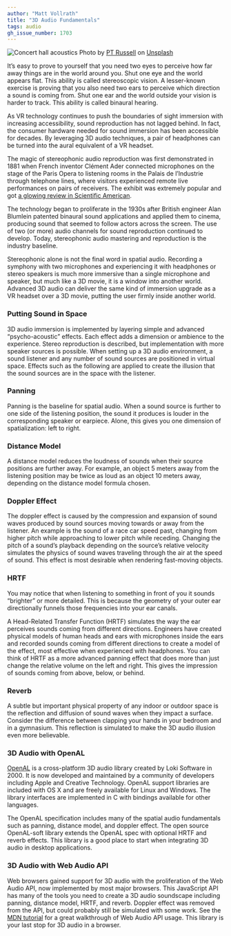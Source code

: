```yaml
---
author: "Matt Vollrath"
title: "3D Audio Fundamentals"
tags: audio
gh_issue_number: 1703
---
```


![Concert hall acoustics](/blog/2020/12/05/3d-audio-fundamentals/acoustics.jpg)
Photo by [PT Russell](https://unsplash.com/@pt_photos?utm_source=unsplash&amp;utm_medium=referral&amp;utm_content=creditCopyText) on [Unsplash](https://unsplash.com/?utm_source=unsplash&amp;utm_medium=referral&amp;utm_content=creditCopyText)</span>

It’s easy to prove to yourself that you need two eyes to perceive how far away things are in the world around you. Shut one eye and the world appears flat. This ability is called stereoscopic vision. A lesser-known exercise is proving that you also need two ears to perceive which direction a sound is coming from. Shut one ear and the world outside your vision is harder to track. This ability is called binaural hearing.

As VR technology continues to push the boundaries of sight immersion with increasing accessibility, sound reproduction has not lagged behind. In fact, the consumer hardware needed for sound immersion has been accessible for decades. By leveraging 3D audio techniques, a pair of headphones can be turned into the aural equivalent of a VR headset.

The magic of stereophonic audio reproduction was first demonstrated in 1881 when French inventor Clément Ader connected microphones on the stage of the Paris Opera to listening rooms in the Palais de l’Industrie through telephone lines, where visitors experienced remote live performances on pairs of receivers. The exhibit was extremely popular and got [a glowing review in Scientific American](https://babel.hathitrust.org/cgi/pt?id=mdp.39015024538491;view=1up;seq=428).

The technology began to proliferate in the 1930s after British engineer Alan Blumlein patented binaural sound applications and applied them to cinema, producing sound that seemed to follow actors across the screen. The use of two (or more) audio channels for sound reproduction continued to develop. Today, stereophonic audio mastering and reproduction is the industry baseline.

Stereophonic alone is not the final word in spatial audio. Recording a symphony with two microphones and experiencing it with headphones or stereo speakers is much more immersive than a single microphone and speaker, but much like a 3D movie, it is a window into another world. Advanced 3D audio can deliver the same kind of immersion upgrade as a VR headset over a 3D movie, putting the user firmly inside another world.

### Putting Sound in Space

3D audio immersion is implemented by layering simple and advanced “psycho-acoustic” effects. Each effect adds a dimension or ambience to the experience. Stereo reproduction is described, but implementation with more speaker sources is possible. When setting up a 3D audio environment, a sound listener and any number of sound sources are positioned in virtual space. Effects such as the following are applied to create the illusion that the sound sources are in the space with the listener.

### Panning

Panning is the baseline for spatial audio. When a sound source is further to one side of the listening position, the sound it produces is louder in the corresponding speaker or earpiece. Alone, this gives you one dimension of spatialization: left to right.

### Distance Model

A distance model reduces the loudness of sounds when their source positions are further away. For example, an object 5 meters away from the listening position may be twice as loud as an object 10 meters away, depending on the distance model formula chosen.

### Doppler Effect

The doppler effect is caused by the compression and expansion of sound waves produced by sound sources moving towards or away from the listener. An example is the sound of a race car speed past, changing from higher pitch while approaching to lower pitch while receding. Changing the pitch of a sound’s playback depending on the source’s relative velocity simulates the physics of sound waves traveling through the air at the speed of sound. This effect is most desirable when rendering fast-moving objects.

### HRTF

You may notice that when listening to something in front of you it sounds “brighter” or more detailed. This is because the geometry of your outer ear directionally funnels those frequencies into your ear canals.

A Head-Related Transfer Function (HRTF) simulates the way the ear perceives sounds coming from different directions. Engineers have created physical models of human heads and ears with microphones inside the ears and recorded sounds coming from different directions to create a model of the effect, most effective when experienced with headphones. You can think of HRTF as a more advanced panning effect that does more than just change the relative volume on the left and right. This gives the impression of sounds coming from above, below, or behind.

### Reverb

A subtle but important physical property of any indoor or outdoor space is the reflection and diffusion of sound waves when they impact a surface. Consider the difference between clapping your hands in your bedroom and in a gymnasium. This reflection is simulated to make the 3D audio illusion even more believable.

### 3D Audio with OpenAL

[OpenAL](https://www.openal.org/) is a cross-platform 3D audio library created by Loki Software in 2000. It is now developed and maintained by a community of developers including Apple and Creative Technology. OpenAL support libraries are included with OS X and are freely available for Linux and Windows. The library interfaces are implemented in C with bindings available for other languages.

The OpenAL specification includes many of the spatial audio fundamentals such as panning, distance model, and doppler effect. The open source OpenAL-soft library extends the OpenAL spec with optional HRTF and reverb effects. This library is a good place to start when integrating 3D audio in desktop applications.

### 3D Audio with Web Audio API

Web browsers gained support for 3D audio with the proliferation of the Web Audio API, now implemented by most major browsers. This JavaScript API has many of the tools you need to create a 3D audio soundscape including panning, distance model, HRTF, and reverb. Doppler effect was removed from the API, but could probably still be simulated with some work. See the [MDN tutorial](https://developer.mozilla.org/en-US/docs/Web/API/Web_Audio_API/Web_audio_spatialization_basics) for a great walkthrough of Web Audio API usage. This library is your last stop for 3D audio in a browser.
